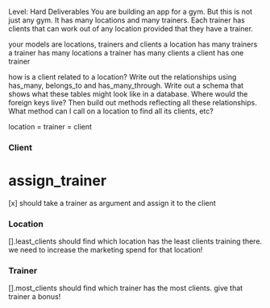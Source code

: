 Level: Hard
Deliverables
You are building an app for a gym. But this is not just any gym. It has many locations and many trainers. Each trainer has clients that can work out of any location provided that they have a trainer.

your models are locations, trainers and clients
a location has many trainers
a trainer has many locations
a trainer has many clients
a client has one trainer

how is a client related to a location?
Write out the relationships using has_many, belongs_to and has_many_through. Write out a schema that shows what these tables might look like in a database. Where would the foreign keys live? Then build out methods reflecting all these relationships. What method can I call on a location to find all its clients, etc?

location = trainer = client

### Client
# assign_trainer
[x] should take a trainer as argument and assign it to the client
### Location
[].least_clients
should find which location has the least clients training there. we need to increase the marketing spend for that location!
### Trainer
[].most_clients
should find which trainer has the most clients. give that trainer a bonus!